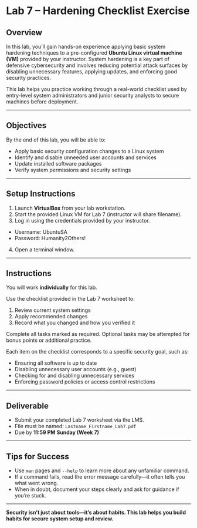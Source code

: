 # Lab 7 – Hardening Checklist Exercise

## Overview

In this lab, you’ll gain hands-on experience applying basic system hardening techniques to a pre-configured **Ubuntu Linux virtual machine (VM)** provided by your instructor. System hardening is a key part of defensive cybersecurity and involves reducing potential attack surfaces by disabling unnecessary features, applying updates, and enforcing good security practices.

This lab helps you practice working through a real-world checklist used by entry-level system administrators and junior security analysts to secure machines before deployment.

---

## Objectives
By the end of this lab, you will be able to:
- Apply basic security configuration changes to a Linux system
- Identify and disable unneeded user accounts and services
- Update installed software packages
- Verify system permissions and security settings

---

## Setup Instructions
1. Launch **VirtualBox** from your lab workstation.
2. Start the provided Linux VM for Lab 7 (instructor will share filename).
3. Log in using the credentials provided by your instructor.
  - Username: UbuntuSA
  - Password: Humanity2Others!
4. Open a terminal window.

---

## Instructions
You will work **individually** for this lab.

Use the checklist provided in the Lab 7 worksheet to:
1. Review current system settings
2. Apply recommended changes
3. Record what you changed and how you verified it

Complete all tasks marked as required. Optional tasks may be attempted for bonus points or additional practice.

Each item on the checklist corresponds to a specific security goal, such as:
- Ensuring all software is up to date
- Disabling unnecessary user accounts (e.g., guest)
- Checking for and disabling unnecessary services
- Enforcing password policies or access control restrictions

---

## Deliverable
- Submit your completed Lab 7 worksheet via the LMS.
- File must be named: `Lastname_Firstname_Lab7.pdf`
- Due by **11:59 PM Sunday (Week 7)**

---

## Tips for Success
- Use `man` pages and `--help` to learn more about any unfamiliar command.
- If a command fails, read the error message carefully—it often tells you what went wrong.
- When in doubt, document your steps clearly and ask for guidance if you’re stuck.

---

**Security isn’t just about tools—it’s about habits. This lab helps you build habits for secure system setup and review.**

